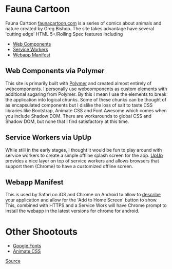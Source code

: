 # Fauna Cartoon

Fauna Cartoon [faunacartoon.com](https://faunacartoon.com) is a series of comics about
animals and nature created by Greg Bishop.  The site takes advantage have several
'cutting edge' HTML 5+/Rolling Spec features including

- [Web Components](http://webcomponents.org/)
- [Service Workers](http://www.html5rocks.com/en/tutorials/service-worker/introduction/)
- [Webapp Manifest](https://developers.google.com/web/updates/2014/11/Support-for-installable-web-apps-with-webapp-manifest-in-chrome-38-for-Android?hl=en)

## Web Components via Polymer

This site is primarily built with [Polymer](https://www.polymer-project.org) and created almost entirely of
webcomponents.  I personally use webcomponents as custom elements with additional
sugaring from Polymer.  By this I mean I use the elements to break the application
into logical chunks.  Some of these chunks can be thought of as encapsulated
components but I dislike the loss of salt to taste CSS libraries like Bootstrap,
Animate CSS and Font Awesome which comes when you include Shadow DOM.  There are
workarounds to global CSS and Shadow DOM, but none that I find satisfactory at this time.

## Service Workers via UpUp

While still in the early stages, I thought it would be fun to play around with
service workers to create a simple offline splash screen for the app.  [UpUp](https://www.talater.com/upup/)
provides a nice layer on top of service workers and allows browsers that support
them (Chrome) to have a customized offline screen.

## Webapp Manifest

This is used by Safari on iOS and Chrome on Android to allow to [describe](http://www.w3.org/TR/appmanifest/)
your application and allow for the 'Add to Home Screen' button to show.  This,
combined with HTTPS and a Service Work will have Chrome prompt to install the
webapp in the latest versions for chrome for android.

# Other Shootouts
 - [Google Fonts](https://www.google.com/fonts)
 - [Animate CSS](https://daneden.github.io/animate.css/)

[Source](https://github.com/jrmerz/fauna)

